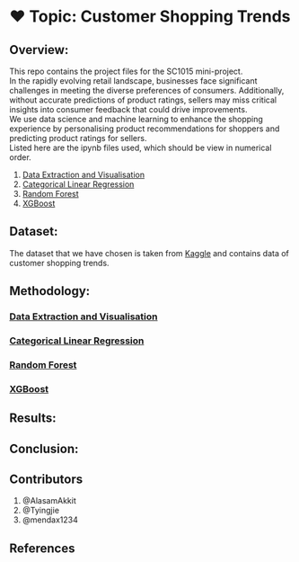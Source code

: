 # ❤️ Topic: Customer Shopping Trends

## Overview:
This repo contains the project files for the SC1015 mini-project. \
In the rapidly evolving retail landscape, businesses face significant challenges in meeting the diverse preferences of consumers. Additionally, without accurate predictions of product ratings, sellers may miss critical insights into consumer feedback that could drive improvements. \
We use data science and machine learning to enhance the shopping experience by personalising product recommendations for shoppers and predicting product ratings for sellers. \
Listed here are the ipynb files used, which should be view in numerical order.

1. [Data Extraction and Visualisation](./Data%20Extraction%20and%20Analysis.ipynb)
2. [Categorical Linear Regression](./Categorical%20Linear%20regression%20(2).ipynb)
3. [Random Forest](./Random%20Forest%20.ipynb)
4. [XGBoost](./XGBoost.ipynb)

## Dataset:
The dataset that we have chosen is taken from [Kaggle](https://www.kaggle.com/datasets/iamsouravbanerjee/customer-shopping-trends-dataset/data) and contains data of customer shopping trends.

## Methodology:
### [Data Extraction and Visualisation](./Data%20Extraction%20and%20Analysis.ipynb)

### [Categorical Linear Regression](./Categorical%20Linear%20regression%20(2).ipynb)

### [Random Forest](./Random%20Forest%20.ipynb)

### [XGBoost](./XGBoost.ipynb)

## Results:

## Conclusion:

## Contributors
1. @AlasamAkkit
2. @Tyingjie
3. @mendax1234

## References
